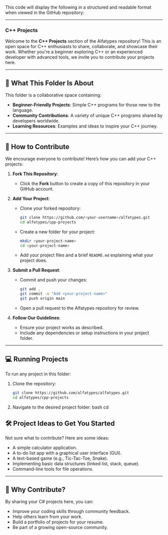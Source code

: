 
This code will display the following in a structured and readable format when viewed in the GitHub repository:

---

### C++ Projects

Welcome to the **C++ Projects** section of the Alfatypes repository! This is an open space for C++ enthusiasts to share, collaborate, and showcase their work. Whether you're a beginner exploring C++ or an experienced developer with advanced tools, we invite you to contribute your projects here.

---

## 📁 What This Folder Is About

This folder is a collaborative space containing:
- **Beginner-Friendly Projects**: Simple C++ programs for those new to the language.
- **Community Contributions**: A variety of unique C++ programs shared by developers worldwide.
- **Learning Resources**: Examples and ideas to inspire your C++ journey.

---

## 🤝 How to Contribute

We encourage everyone to contribute! Here’s how you can add your C++ projects:

1. **Fork This Repository**:
   - Click the **Fork** button to create a copy of this repository in your GitHub account.

2. **Add Your Project**:
   - Clone your forked repository:
     ```bash
     git clone https://github.com/<your-username>/alfatypes.git
     cd alfatypes/cpp-projects
     ```
   - Create a new folder for your project:
     ```bash
     mkdir <your-project-name>
     cd <your-project-name>
     ```
   - Add your project files and a brief `README.md` explaining what your project does.

3. **Submit a Pull Request**:
   - Commit and push your changes:
     ```bash
     git add .
     git commit -m "Add <your-project-name>"
     git push origin main
     ```
   - Open a pull request to the Alfatypes repository for review.

4. **Follow Our Guidelines**:
   - Ensure your project works as described.
   - Include any dependencies or setup instructions in your project folder.

---

## 💻 Running Projects

To run any project in this folder:
1. Clone the repository:
   ```bash
   git clone https://github.com/alfatypes/alfatypes.git
   cd alfatypes/cpp-projects

2. Navigate to the desired project folder:
bash
  cd <project-name>
  
## 🛠 Project Ideas to Get You Started
Not sure what to contribute? Here are some ideas:

- A simple calculator application.
- A to-do list app with a graphical user interface (GUI).
- A text-based game (e.g., Tic-Tac-Toe, Snake).
- Implementing basic data structures (linked list, stack, queue).
- Command-line tools for file operations.

---

## 🌟 Why Contribute?

By sharing your C# projects here, you can:

- Improve your coding skills through community feedback.
- Help others learn from your work.
- Build a portfolio of projects for your resume.
- Be part of a growing open-source community.
